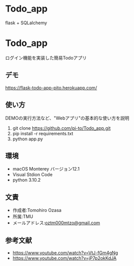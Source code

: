 # Todo_app
flask + SQLalchemy


# Todo_app

ログイン機能を実装した簡易Todoアプリ


## デモ

https://flask-todo-app-pito.herokuapp.com/

## 使い方

DEMOの実行方法など、"Webアプリ"の基本的な使い方を説明

1. git clone https://github.com/pi-to/Todo_app.git
2. pip install -r requirements.txt
3. python app.py

## 環境

* macOS Monterey バージョン12.1
* Visual Stdion Code
* python 3.10.2


## 文責

* 作成者:Tomohiro Ozasa
* 所属:TMU
* メールアドレス:oztm000mtzo@gmail.com



## 参考文献

* https://www.youtube.com/watch?v=VtJ-fGm4gNg
* https://www.youtube.com/watch?v=jP7p2okKdJA
